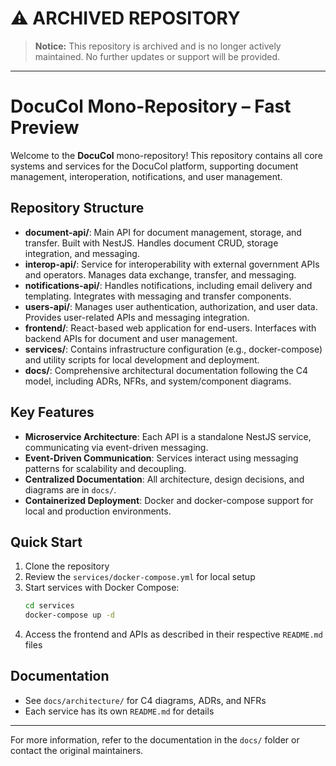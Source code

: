 # ⚠️ ARCHIVED REPOSITORY

> **Notice:** This repository is archived and is no longer actively maintained. No further updates or support will be provided.

---

# DocuCol Mono-Repository – Fast Preview

Welcome to the **DocuCol** mono-repository! This repository contains all core systems and services for the DocuCol platform, supporting document management, interoperation, notifications, and user management.

## Repository Structure

- **document-api/**: Main API for document management, storage, and transfer. Built with NestJS. Handles document CRUD, storage integration, and messaging.
- **interop-api/**: Service for interoperability with external government APIs and operators. Manages data exchange, transfer, and messaging.
- **notifications-api/**: Handles notifications, including email delivery and templating. Integrates with messaging and transfer components.
- **users-api/**: Manages user authentication, authorization, and user data. Provides user-related APIs and messaging integration.
- **frontend/**: React-based web application for end-users. Interfaces with backend APIs for document and user management.
- **services/**: Contains infrastructure configuration (e.g., docker-compose) and utility scripts for local development and deployment.
- **docs/**: Comprehensive architectural documentation following the C4 model, including ADRs, NFRs, and system/component diagrams.

## Key Features

- **Microservice Architecture**: Each API is a standalone NestJS service, communicating via event-driven messaging.
- **Event-Driven Communication**: Services interact using messaging patterns for scalability and decoupling.
- **Centralized Documentation**: All architecture, design decisions, and diagrams are in `docs/`.
- **Containerized Deployment**: Docker and docker-compose support for local and production environments.

## Quick Start

1. Clone the repository
2. Review the `services/docker-compose.yml` for local setup
3. Start services with Docker Compose:
   ```bash
   cd services
   docker-compose up -d
   ```
4. Access the frontend and APIs as described in their respective `README.md` files

## Documentation

- See `docs/architecture/` for C4 diagrams, ADRs, and NFRs
- Each service has its own `README.md` for details

---

For more information, refer to the documentation in the `docs/` folder or contact the original maintainers.
